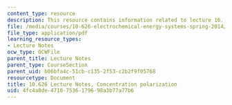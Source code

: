 ```yaml
---
content_type: resource
description: This resource contains information related to lecture 16.
file: /media/courses/10-626-electrochemical-energy-systems-spring-2014/4fc4a8de47107536179698a3b77a77b6_MIT10_626S14_S11lec16.pdf
file_type: application/pdf
learning_resource_types:
- Lecture Notes
ocw_type: OCWFile
parent_title: Lecture Notes
parent_type: CourseSection
parent_uid: b06bfa4c-51cb-c135-2f53-c2b2f9f05768
resourcetype: Document
title: 10.626 Lecture Notes, Concentration polarization
uid: 4fc4a8de-4710-7536-1796-98a3b77a77b6
---
```

